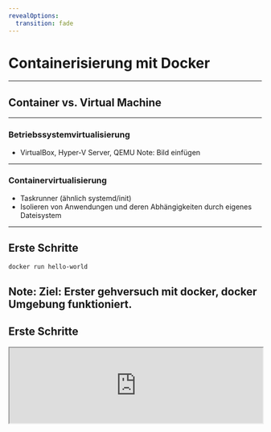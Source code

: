 ```yaml
---
revealOptions:
  transition: fade
---
```


# Containerisierung mit Docker

---

## Container vs. Virtual Machine

----

### Betriebssystemvirtualisierung

* VirtualBox, Hyper-V Server, QEMU
Note: Bild einfügen

----

### Containervirtualisierung

* Taskrunner (ähnlich systemd/init)
* Isolieren von Anwendungen und deren Abhängigkeiten durch eigenes Dateisystem

---

## Erste Schritte

```bash
docker run hello-world
```
Note: Ziel: Erster gehversuch mit docker, docker Umgebung funktioniert.
----

## Erste Schritte

<iframe width="100%" src="http://localhost:4200?u=trainer&p=trainer"> <!-- .element: class="fragment" -->

----

## Docker CLI

Docker CLI ist ein Komandozeilen-Tool mit dem sich auf einfachste weise der docker daemon kontrollieren lösst.

Dies ist vergleichar mit systemd.

Es ist möglich container zu
* starten
* stoppen
* überwachen
* erstellen

Note: Ziel: Docker CLI grundlagen verstehen
----

## Docker CLI

<iframe width="100%" src="http://localhost:4200?u=trainer&p=trainer"> <!-- .element: class="fragment" -->

----

## Docker CLI

```shell
docker run -d -p 8080:80 wordpress
docker ps
docker logs <containerID>
```
Note: https://hub.docker.com/_/wordpress/
Note: Ziel ist es zu erkennen wie einfach die instalation ist.

----

### Übung gitea

- Starte "gitea" vom Docker-Image "gitea/gitea" und exponiere den internen Port 3000 auf den externen Port 80!
- Zeige alle laufenden Docker-Prozesse an und erkenne, ob der Port 3000 exponiert ist!
- Gibt es noch andere Ports in dem gitea-Container die nicht exponiert sind? Wenn ja, exponiere auch diesen Port!
- Betrachte die Log-Ausgabe des gitea-Containers in Echtzeit!
- Beende den gitea-Container, ohne ihn zu löschen und starte ihn wieder!
- Lösche den gitea-Container!

----

### Zusammenfassung

Docker CLI

```
docker help
```

Grundlegendes starten stoppen von containern mit `docker start && docker stop`
Übersicht mit `docker ps` und Ausgabe von Logs `docker logs`

---

## Ports, Volumes und Environment Variablen

----

### Docker Ports

Docker kann Container Ports an Hostports binden.

Altes beispiel docker run -p 8080:80 wordpress

docker run -d -p 80 wordpress
docker run -d -p 80:8081 wordpress
docker ps

Note: Zwei unterschiedliche container! Binden auf zwei unterschiedliche ports

----

### Docker Ports

<iframe width="100%" src="http://localhost:4200?u=trainer&p=trainer"> <!-- .element: class="fragment" -->

---

### Docker Variables

docker run -d -p

---

### Docker Volumes

 docker -v
  (anonymous, named vs path) rw ro etc.
 docker -e root_password

### Docker Volumes

Note: TODO: mysql image vorbereiten
Note: TODO: registry vorbereiten

----

### Übung MariaDB starten und einrichten

 - Starte einen [mariaDB](https://hub.docker.com/_/mariadb/) Docker-Container mit:
   - vorgeingestelltem "root"-Passwort (Umbgebungsvariable MYSQL_ROOT_PASSWORD)
   - einer automatisch erstellten Datenbank mit dediziertem Benutzeraccount (Umgebungsvariablen MYSQL_DATABASE, MYSQL_USER, MYSQL_PASSWORT)
 - Sorge dafür, dass das Datenverzeichnis der Datenbank (/var/lib/mysql) auf ein lokales Volume (./volumes/db) gemappt ist!

----

## Container verknüpfen

- beide container starten und gitea mit sql verbindung geben

** Beispiel: Link
** Beispiel docker-compose

----

### Übung Gitea mit MariaDB verbinden

- Stoppe und lösche nun deinen Gitea Container.
- Konfiguriere den Container so, dass Gitea seine Konfiguration in der lokalen MariaDB speichert
  - Benutze dafür die vorher erstellte Datenbank!

---

## Docker Architektur

Layers: Top Buttom

* Client
  * Manages:
    * container
    * images
    * networks
    * data volumes
* Rest API
* docker daeomon (server)

---

## docker-compose (v3)

TODO: motivation, syntax, cli

Ziel: vereinfachung von docker cli

Tool zu benutzung von docker swarm


## docker-compose (v3)

Example: wordpress
----

### Übung

- Stoppe und lösche deine vorrangegangen Container ohne Nutzdatemverlust.
- Erstelle eine docker-compose.yml in der [gitea](https://hub.docker.com/r/gitea/gitea/) und mariadb als Services beschrieben sind.
  - Stelle sicher das alle Volumes und Ports erhalten bleiben.
- Lagere das Daten-Verzeichnis von gitea auf deinen Computer aus.

---

## Docker Netzwerke

- docker network ls
- docker-compose naming (netzwerke und container)
- docker-compose -p
- docker network rm
- docker inspect (auch volumes etc.)
- unterschied docker-compose stop/down

----

### Übung

- Füge deiner docker-compose.yml ein "seprates" Netzwerk hinzu!
- Richte nun die Verbindung von gitea und mariaDB über das neuerstellte Netzwerk ein.

---

# Docker Images verstehen und erstellen

---

## Anforderungen an die Anwendung

- alles läuft als Docker-Container
- glusterfs Gegenbeispiel

---

## Docker CLI commit

Unterschied container zu image

```shell
docker run -d gitea/gitea
docker exec -it bash <container id>
```

## Dockerfile an Beispiel eines gegebenen Services

- FROM
- COPY
- CMD

----

### Übung: Service in Docker Einbetten

- Kopiere das Binary (tbd) in den Dockercontainer!
- Stelle sicher, dass der Port 8080 exponiert wird.
- Starte den Container und verbinde dich über localhost:8080

---

## Docker registry

docker pull tomcat:8
docker run -d -p 8080 tomcat:8

(install git in container)
docker stop tomcat container
docker run -d -p 8080 tomcat:8

same again, for stop docker commit container

Difference container image

----

- docker registry erklären vorstellen
- docker hub vorstellen
- docker tags
- docker push
- docker pull

----

### Übung

- Beziehe aus der schulungs-registry einen Container von einem anderem Schulungsmitglied!
- Starte den Container neben deinem bestehenden Dockercontainer auf Port 8081.

---

## Dockerfile & docker build

## Layer und Storage Driver (theorie only)

- Was ist das eigentlich?
- Wo sehe ich das?

---

## Dockerfile Layer

- EXPOSE
- USER
- ENV
- RUN TODO: Bsp einbauen

----

### Übung

- Erweitere deine Dockerfile so, dass die Anwendung nicht mehr unter dem default User und Gruppe läuft!
  - Stelle mit RUN sicher, dass der User berechtigungen hat das Binary zu starten und im Verzeichnis (/app) zu schreiben.
- Konfiguriere die Anwendung über ENV variablen, stelle sicher dass alle Ports exponiert werden.

---

## Advanced Layer

- COPY vs ADD
- WORKDIR
- ENTRYPOINT vs CMD
  - ENTRYPOINT nicht überschreibbar
- HEALTHCHECK ?

----

### Übung

- Versuche den RUN Befehl durch WORKDIR und COPY --chown zu erstezen.

---

## Multistagebuilds

- Konzept vorstellen
  - beispiel an Go Service
- COPY --from
- STOPSIGNAL

----

### Übung

- Baue in einem vorrangestellen Dockercontainer dein Java Jar zusammen, nenne diesen "build"!
  - benutze hierfür Gradle
- Kopiere das erfolgreich gebaute Jar vom ersten Container in den zweiten Container.
  - Nutze hierfür die Docker "Multistage Build"-Funktionalität (COPY --from=build)
- Java Service bauen mit multistage (service tut das gleiche (wie go service) ist in aber in Java geschrieben)

---

## Zusammenfassung Layer, Praxisbeispiel

- Dockerfiles vergleichen
- Layer Vergleichen
- Image Größen vergleichen

---

### Ziel:

- Es existieren zwei Dockerfiles die beide Funktionieren
- ein Go Service ein Java Service
  - der Java service ist selbsterarbeitet

---

## Best practice

- Konfiguration über Umgebungsvariablen
- Logging über STDOUT
  - Filebeat JSONLOG
- Nur ein Prozess
- Exit Codes (SIGTERM usw)

----

### Übung:

- start.sh
  - mit debug help etc
- ENTRYPOINT auf start.sh
- reagiert auf SIGTERM oder definiert ein STOPSIGNAL
- Sinnvolle(tm) Exit-Codes
 (siehe --init)
- Nutze die Health Resource im HEALTHCHECK
